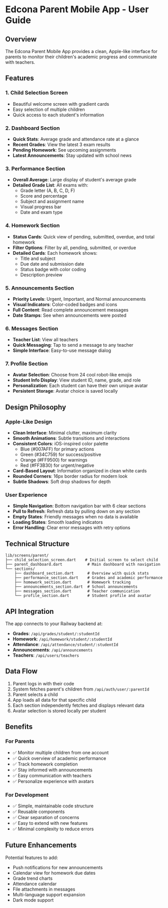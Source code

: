 # Edcona Parent Mobile App - User Guide

## Overview
The Edcona Parent Mobile App provides a clean, Apple-like interface for parents to monitor their children's academic progress and communicate with teachers.

## Features

### 1. **Child Selection Screen**
- Beautiful welcome screen with gradient cards
- Easy selection of multiple children
- Quick access to each student's information

### 2. **Dashboard Section**
- **Quick Stats**: Average grade and attendance rate at a glance
- **Recent Grades**: View the latest 3 exam results
- **Pending Homework**: See upcoming assignments
- **Latest Announcements**: Stay updated with school news

### 3. **Performance Section**
- **Overall Average**: Large display of student's average grade
- **Detailed Grade List**: All exams with:
  - Grade letter (A, B, C, D, F)
  - Score and percentage
  - Subject and assignment name
  - Visual progress bar
  - Date and exam type

### 4. **Homework Section**
- **Status Cards**: Quick view of pending, submitted, overdue, and total homework
- **Filter Options**: Filter by all, pending, submitted, or overdue
- **Detailed Cards**: Each homework shows:
  - Title and subject
  - Due date and submission date
  - Status badge with color coding
  - Description preview

### 5. **Announcements Section**
- **Priority Levels**: Urgent, Important, and Normal announcements
- **Visual Indicators**: Color-coded badges and icons
- **Full Content**: Read complete announcement messages
- **Date Stamps**: See when announcements were posted

### 6. **Messages Section**
- **Teacher List**: View all teachers
- **Quick Messaging**: Tap to send a message to any teacher
- **Simple Interface**: Easy-to-use message dialog

### 7. **Profile Section**
- **Avatar Selection**: Choose from 24 cool robot-like emojis
- **Student Info Display**: View student ID, name, grade, and role
- **Personalization**: Each student can have their own unique avatar
- **Persistent Storage**: Avatar choice is saved locally

## Design Philosophy

### Apple-Like Design
- **Clean Interface**: Minimal clutter, maximum clarity
- **Smooth Animations**: Subtle transitions and interactions
- **Consistent Colors**: iOS-inspired color palette
  - Blue (#007AFF) for primary actions
  - Green (#34C759) for success/positive
  - Orange (#FF9500) for warnings
  - Red (#FF3B30) for urgent/negative
- **Card-Based Layout**: Information organized in clean white cards
- **Rounded Corners**: 16px border radius for modern look
- **Subtle Shadows**: Soft drop shadows for depth

### User Experience
- **Simple Navigation**: Bottom navigation bar with 6 clear sections
- **Pull to Refresh**: Refresh data by pulling down on any section
- **Empty States**: Friendly messages when no data is available
- **Loading States**: Smooth loading indicators
- **Error Handling**: Clear error messages with retry options

## Technical Structure

```
lib/screens/parent/
├── child_selection_screen.dart    # Initial screen to select child
├── parent_dashboard.dart           # Main dashboard with navigation
└── sections/
    ├── dashboard_section.dart      # Overview with quick stats
    ├── performance_section.dart    # Grades and academic performance
    ├── homework_section.dart       # Homework tracking
    ├── announcements_section.dart  # School announcements
    ├── messages_section.dart       # Teacher communication
    └── profile_section.dart        # Student profile and avatar
```

## API Integration

The app connects to your Railway backend at:
- **Grades**: `/api/grades/student/:studentId`
- **Homework**: `/api/homework/student/:studentId`
- **Attendance**: `/api/attendance/student/:studentId`
- **Announcements**: `/api/announcements`
- **Teachers**: `/api/users/teachers`

## Data Flow

1. Parent logs in with their code
2. System fetches parent's children from `/api/auth/user/:parentId`
3. Parent selects a child
4. App loads all data for that specific child
5. Each section independently fetches and displays relevant data
6. Avatar selection is stored locally per student

## Benefits

### For Parents
- ✅ Monitor multiple children from one account
- ✅ Quick overview of academic performance
- ✅ Track homework completion
- ✅ Stay informed with announcements
- ✅ Easy communication with teachers
- ✅ Personalize experience with avatars

### For Development
- ✅ Simple, maintainable code structure
- ✅ Reusable components
- ✅ Clear separation of concerns
- ✅ Easy to extend with new features
- ✅ Minimal complexity to reduce errors

## Future Enhancements

Potential features to add:
- Push notifications for new announcements
- Calendar view for homework due dates
- Grade trend charts
- Attendance calendar
- File attachments in messages
- Multi-language support expansion
- Dark mode support
